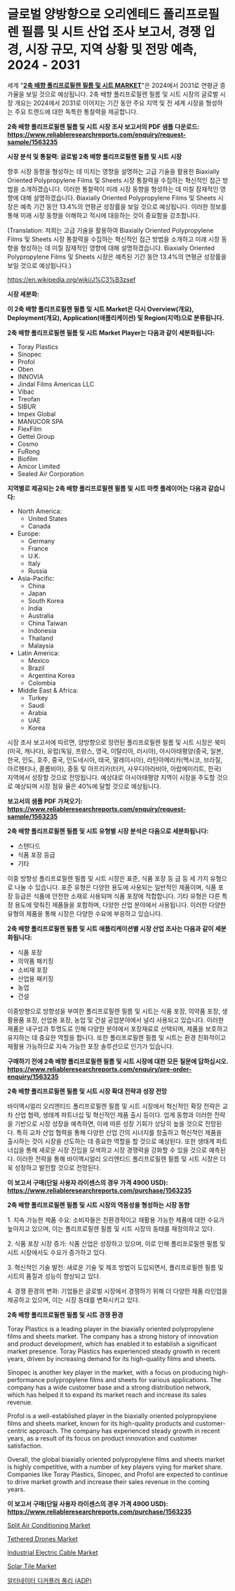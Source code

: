 <p><h1>글로벌 양방향으로 오리엔테드 폴리프로필렌 필름 및 시트 산업 조사 보고서, 경쟁 입경, 시장 규모, 지역 상황 및 전망 예측, 2024 - 2031</h1></p><p>세계 "<strong><a href="https://www.reliableresearchreports.com/biaxially-oriented-polypropylene-films-and-sheets-r1563235">2축 배향 폴리프로필렌 필름 및 시트 MARKET</a></strong>"은 2024에서 2031로 연평균 증가율을 보일 것으로 예상됩니다. 2축 배향 폴리프로필렌 필름 및 시트 시장의 글로벌 시장 개요는 2024에서 2031로 이어지는 기간 동안 주요 지역 및 전 세계 시장을 형성하는 주요 트렌드에 대한 독특한 통찰력을 제공합니다.</p>
<p><strong>2축 배향 폴리프로필렌 필름 및 시트 시장 조사 보고서의 PDF 샘플 다운로드: <a href="https://www.reliableresearchreports.com/enquiry/request-sample/1563235">https://www.reliableresearchreports.com/enquiry/request-sample/1563235</a></strong></p>
<p><strong>시장 분석 및 통찰력: 글로벌 2축 배향 폴리프로필렌 필름 및 시트 시장</strong></p>
<p><p>향후 시장 동향을 형성하는 데 미치는 영향을 설명하는 고급 기술을 활용한 Biaxially Oriented Polypropylene Films 및 Sheets 시장 통찰력을 수집하는 혁신적인 접근 방법을 소개하겠습니다. 이러한 통찰력이 미래 시장 동향을 형성하는 데 미칠 잠재적인 영향에 대해 설명하겠습니다. Biaxially Oriented Polypropylene Films 및 Sheets 시장은 예측 기간 동안 13.4%의 연평균 성장률을 보일 것으로 예상됩니다. 이러한 정보를 통해 미래 시장 동향을 이해하고 적시에 대응하는 것이 중요함을 강조합니다.</p><p>(Translation: 저희는 고급 기술을 활용하여 Biaxially Oriented Polypropylene Films 및 Sheets 시장 통찰력을 수집하는 혁신적인 접근 방법을 소개하고 미래 시장 동향을 형성하는 데 미칠 잠재적인 영향에 대해 설명하겠습니다. Biaxially Oriented Polypropylene Films 및 Sheets 시장은 예측된 기간 동안 13.4%의 연평균 성장률을 보일 것으로 예상됩니다.)</p></p>
<p><a href="%7CAUTHORITHY_DOMAIN_URL%7C">https://en.wikipedia.org/wiki/J%C3%B3zsef</a></p>
<p><strong>시장 세분화:</strong></p>
<p><strong>이 2축 배향 폴리프로필렌 필름 및 시트 Market은 다시 Overview(개요), Deployment(개요), Application(애플리케이션) 및 Region(지역)으로 분류됩니다.</strong></p>
<p><strong>2축 배향 폴리프로필렌 필름 및 시트 Market Player는 다음과 같이 세분화됩니다:</strong></p>
<p><ul><li>Toray Plastics</li><li>Sinopec</li><li>Profol</li><li>Oben</li><li>INNOVIA</li><li>Jindal Films Americas LLC</li><li>Vibac</li><li>Treofan</li><li>SIBUR</li><li>Impex Global</li><li>MANUCOR SPA</li><li>FlexFilm</li><li>Gettel Group</li><li>Cosmo</li><li>FuRong</li><li>Biofilm</li><li>Amcor Limited</li><li>Sealed Air Corporation</li></ul></p>
<p><strong>지역별로 제공되는 2축 배향 폴리프로필렌 필름 및 시트 마켓 플레이어는 다음과 같습니다:</strong></p>
<p><ul>
    <li>
        North America:
        <ul>
            <li>United States</li>
            <li>Canada</li>
        </ul>
    </li>
    <li>
        Europe:
        <ul>
            <li>Germany</li>
            <li>France</li>
            <li>U.K.</li>
            <li>Italy</li>
            <li>Russia</li>
        </ul>
    </li>
    <li>
        Asia-Pacific:
        <ul>
            <li>China</li>
            <li>Japan</li>
            <li>South Korea</li>
            <li>India</li>
            <li>Australia</li>
            <li>China Taiwan</li>
            <li>Indonesia</li>
            <li>Thailand</li>
            <li>Malaysia</li>
        </ul>
    </li>
    <li>
        Latin America:
        <ul>
            <li>Mexico</li>
            <li>Brazil</li>
            <li>Argentina Korea</li>
            <li>Colombia</li>
        </ul>
    </li>
    <li>
        Middle East & Africa:
        <ul>
            <li>Turkey</li>
            <li>Saudi</li>
            <li>Arabia</li>
            <li>UAE</li>
            <li>Korea</li>
        </ul>
    </li>
    </ul></p>
<p><p>시장 조사 보고서에 따르면, 양방향으로 정련된 폴리프로필렌 필름 및 시트 시장은 북미(미국, 캐나다), 유럽(독일, 프랑스, 영국, 이탈리아, 러시아), 아시아태평양(중국, 일본, 한국, 인도, 호주, 중국, 인도네시아, 태국, 말레이시아), 라틴아메리카(멕시코, 브라질, 아르헨티나, 콜롬비아), 중동 및 아프리카(터키, 사우디아라비아, 아랍에미리트, 한국) 지역에서 성장할 것으로 전망됩니다. 예상대로 아시아태평양 지역이 시장을 주도할 것으로 예상되며 시장 점유 율은 40%에 달할 것으로 예상됩니다.</p></p>
<p><strong>보고서의 샘플 PDF 가져오기: <a href="https://www.reliableresearchreports.com/enquiry/request-sample/1563235">https://www.reliableresearchreports.com/enquiry/request-sample/1563235</a></strong></p>
<p><strong>2축 배향 폴리프로필렌 필름 및 시트 유형별 시장 분석은 다음으로 세분화됩니다:</strong></p>
<p><ul><li>스탠다드</li><li>식품 포장 등급</li><li>기타</li></ul></p>
<p><p>이중 방향성 폴리프로필렌 필름 및 시트 시장은 표준, 식품 포장 등 급 등 세 가지 유형으로 나눌 수 있습니다. 표준 유형은 다양한 용도에 사용되는 일반적인 제품이며, 식품 포장 등급은 식품에 안전한 소재로 사용되며 식품 포장에 적합합니다. 기타 유형은 다른 특정 용도에 맞춰진 제품들을 포함하며, 다양한 산업 분야에서 사용됩니다. 이러한 다양한 유형의 제품을 통해 시장은 다양한 수요에 부응하고 있습니다.</p></p>
<p><strong>2축 배향 폴리프로필렌 필름 및 시트 애플리케이션별 시장 산업 조사는 다음과 같이 세분화됩니다:</strong></p>
<p><ul><li>식품 포장</li><li>의약품 패키징</li><li>소비재 포장</li><li>산업용 패키징</li><li>농업</li><li>건설</li></ul></p>
<p><p>이중방향으로 방향성을 부여한 폴리프로필렌 필름 및 시트는 식품 포장, 의약품 포장, 생활용품 포장, 산업용 포장, 농업 및 건설 공업분야에서 널리 사용되고 있습니다. 이러한 제품은 내구성과 투명도로 인해 다양한 분야에서 포장재료로 선택되며, 제품을 보호하고 유지하는 데 중요한 역할을 합니다. 또한 폴리프로필렌 필름 및 시트는 환경 친화적이고 재활용 가능하므로 지속 가능한 포장 솔루션으로 인기가 있습니다.</p></p>
<p><strong>구매하기 전에 2축 배향 폴리프로필렌 필름 및 시트 시장에 대한 모든 질문에 답하십시오. <a href="https://www.reliableresearchreports.com/enquiry/pre-order-enquiry/1563235">https://www.reliableresearchreports.com/enquiry/pre-order-enquiry/1563235</a></strong></p>
<p><strong>2축 배향 폴리프로필렌 필름 및 시트 시장 확대 전략과 성장 전망</strong></p>
<p><p>바이액시얼리 오리엔티드 폴리프로필렌 필름 및 시트 시장에서 혁신적인 확장 전략은 교차 산업 협력, 생태계 파트너십 및 혁신적인 제품 출시 등이다. 업계 동향과 이러한 전략을 기반으로 시장 성장을 예측하면, 이에 따른 성장 기회가 상당히 높을 것으로 전망된다. 특히 교차 산업 협력을 통해 다양한 산업 간의 시너지를 창출하고 혁신적인 제품을 출시하는 것이 시장을 선도하는 데 중요한 역할을 할 것으로 예상된다. 또한 생태계 파트너십을 통해 새로운 시장 진입을 모색하고 시장 경쟁력을 강화할 수 있을 것으로 예측된다. 이러한 전략을 통해 바이액시얼리 오리엔티드 폴리프로필렌 필름 및 시트 시장은 더욱 성장하고 발전할 것으로 전망된다.</p></p>
<p><strong>이 보고서 구매(단일 사용자 라이센스의 경우 가격 4900 USD): <a href="https://www.reliableresearchreports.com/purchase/1563235">https://www.reliableresearchreports.com/purchase/1563235</a></strong></p>
<p><strong>2축 배향 폴리프로필렌 필름 및 시트 시장의 역동성을 형성하는 시장 동향</strong></p>
<p><p>1. 지속 가능한 제품 수요: 소비자들은 친환경적이고 재활용 가능한 제품에 대한 수요가 높아지고 있으며, 이는 폴리프로필렌 필름 및 시트 시장의 동태를 재정의하고 있다.</p><p>2. 식품 포장 시장 증가: 식품 산업은 성장하고 있으며, 이로 인해 폴리프로필렌 필름 및 시트 시장에서도 수요가 증가하고 있다.</p><p>3. 혁신적인 기술 발전: 새로운 기술 및 제조 방법이 도입되면서, 폴리프로필렌 필름 및 시트의 품질과 성능이 향상되고 있다.</p><p>4. 경쟁 환경의 변화: 기업들은 글로벌 시장에서 경쟁하기 위해 더 다양한 제품 라인업을 제공하고 있으며, 이는 시장 동태를 변화시키고 있다.</p></p>
<p><strong>2축 배향 폴리프로필렌 필름 및 시트 경쟁 환경</strong></p>
<p><p>Toray Plastics is a leading player in the biaxially oriented polypropylene films and sheets market. The company has a strong history of innovation and product development, which has enabled it to establish a significant market presence. Toray Plastics has experienced steady growth in recent years, driven by increasing demand for its high-quality films and sheets.</p><p>Sinopec is another key player in the market, with a focus on producing high-performance polypropylene films and sheets for various applications. The company has a wide customer base and a strong distribution network, which has helped it to expand its market reach and increase its sales revenue.</p><p>Profol is a well-established player in the biaxially oriented polypropylene films and sheets market, known for its high-quality products and customer-centric approach. The company has experienced steady growth in recent years, as a result of its focus on product innovation and customer satisfaction.</p><p>Overall, the global biaxially oriented polypropylene films and sheets market is highly competitive, with a number of key players vying for market share. Companies like Toray Plastics, Sinopec, and Profol are expected to continue to drive market growth and increase their sales revenue in the coming years.</p></p>
<p><strong>이 보고서 구매(단일 사용자 라이센스의 경우 가격 4900 USD): <a href="https://www.reliableresearchreports.com/purchase/1563235">https://www.reliableresearchreports.com/purchase/1563235</a></strong></p>
<p><p><a href="https://medium.com/@shawnsmithv6981/global-split-air-conditioning-market-opportunities-and-forecast-for-period-from-2024-to-2031-bf34500fb220">Split Air Conditioning Market</a></p><p><a href="https://medium.com/@shawnsmithv6981/tethered-drones-market-trends-and-analysis-opportunities-and-challenges-for-future-growth-2024-c03c8b4d10a0">Tethered Drones Market</a></p><p><a href="https://www.linkedin.com/pulse/industrial-electric-cable-market-size-type-pvc-cablepur-cablepoc-zqoqe?trackingId=1RdO3mWwSASKidhKl%2F0wgQ%3D%3D">Industrial Electric Cable Market</a></p><p><a href="https://www.linkedin.com/pulse/in-depth-analysis-global-solar-tile-market-scope-its-rapid-yasle?trackingId=X8xqGIQjQDevIoJz5LBNYw%3D%3D">Solar Tile Market</a></p><p><a href="https://github.com/sougarounis/Market-Research-Report-List-5/blob/main/849050388377.md">알터네이터 디커플러 풀리 (ADP)</a></p></p>